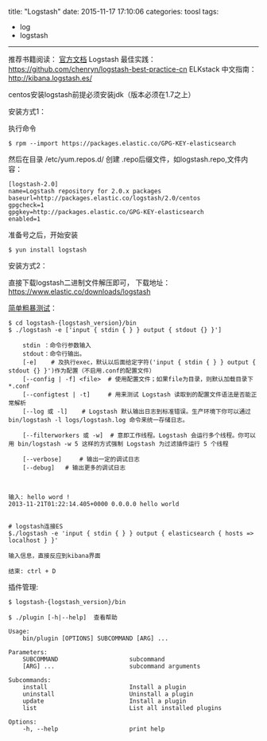 title: "Logstash"
date: 2015-11-17 17:10:06
categories: toosl
tags:
  - log
  - logstash
---

推荐书籍阅读：
	[官方文档](https://www.elastic.co/guide/en/logstash/current/package-repositories.html#_apt)
	Logstash 最佳实践：https://github.com/chenryn/logstash-best-practice-cn
	ELKstack 中文指南：http://kibana.logstash.es/


centos安装logstash前提必须安装jdk（版本必须在1.7之上）

安装方式1：

执行命令
	
	$ rpm --import https://packages.elastic.co/GPG-KEY-elasticsearch

然后在目录 /etc/yum.repos.d/ 创建 .repo后缀文件，如logstash.repo,文件内容：

	[logstash-2.0]
	name=Logstash repository for 2.0.x packages
	baseurl=http://packages.elastic.co/logstash/2.0/centos
	gpgcheck=1
	gpgkey=http://packages.elastic.co/GPG-KEY-elasticsearch
	enabled=1

准备号之后，开始安装

	$ yun install logstash


安装方式2：
	
直接下载logstash二进制文件解压即可， 下载地址： https://www.elastic.co/downloads/logstash


[简单粗暴测试](https://www.elastic.co/guide/en/logstash/current/first-event.html)：

	$ cd logstash-{logstash_version}/bin
	$ ./logstash -e ['input { stdin { } } output { stdout {} }']  

		stdin ：命令行参数输入 
		stdout：命令行输出。
		[-e] 	# 及执行exec，默认以后面给定字符('input { stdin { } } output { stdout {} }')作为配置（不启用.conf的配置文件） 
		[--config | -f] <file>	# 使用配置文件；如果file为目录，则默认加载目录下*.conf
		[--configtest | -t] 	# 用来测试 Logstash 读取到的配置文件语法是否能正常解析
		[--log 或 -l] 	# Logstash 默认输出日志到标准错误。生产环境下你可以通过 bin/logstash -l logs/logstash.log 命令来统一存储日志。

		[--filterworkers 或 -w] 	# 意即工作线程。Logstash 会运行多个线程。你可以用 bin/logstash -w 5 这样的方式强制 Logstash 为过滤插件运行 5 个线程

		[--verbose] 	# 输出一定的调试日志
		[--debug] 	# 输出更多的调试日志


 
	输入: hello word !
	2013-11-21T01:22:14.405+0000 0.0.0.0 hello world


	# logstash连接ES
	$./logstash -e 'input { stdin { } } output { elasticsearch { hosts => localhost } }'

	输入信息，直接反应到kibana界面

	结束: ctrl + D


插件管理:
	
	$ logstash-{logstash_version}/bin

	$ ./plugin [-h|--help]  查看帮助

	Usage:
    	bin/plugin [OPTIONS] SUBCOMMAND [ARG] ...

	Parameters:
	    SUBCOMMAND                    subcommand
	    [ARG] ...                     subcommand arguments

	Subcommands:
	    install                       Install a plugin
	    uninstall                     Uninstall a plugin
	    update                        Install a plugin
	    list                          List all installed plugins

	Options:
	    -h, --help                    print help
